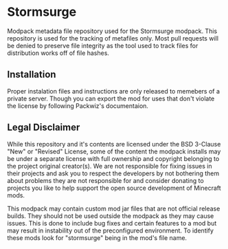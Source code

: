 # Stormsurge
Modpack metadata file repository used for the Stormsurge modpack. This repository is used for the tracking of metafiles only. Most pull requests will be denied to preserve file integrity as the tool used to track files for distribution works off of file hashes.

## Installation
Proper instalation files and instructions are only released to memebers of a private server. Though you can export the mod for uses that don't violate the license by following Packwiz's documentaion.

## Legal Disclaimer
While this repository and it's contents are licensed under the BSD 3-Clause "New" or "Revised" License, some of the content the modpack installs may be under a separate license with full ownership and copyright belonging to the project original creator(s). We are not responsible for fixing issues in their projects and ask you to respect the developers by not bothering them about problems they are not responsible for and consider donating to projects you like to help support the open source development of Minecraft mods.

This modpack may contain custom mod jar files that are not official release builds. They should not be used outside the modpack as they may cause issues. This is done to include bug fixes and certain features to a mod but may result in instability out of the preconfigured environment. To identify these mods look for "stormsurge" being in the mod's file name.
